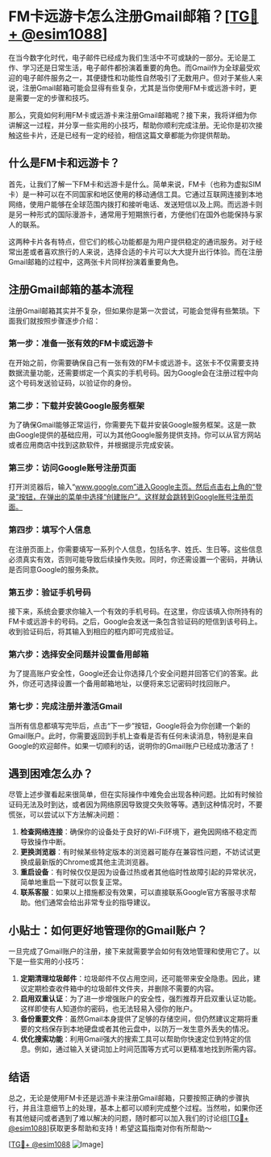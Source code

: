 # FM卡远游卡怎么注册Gmail邮箱？[[TG💪+ @esim1088](https://t.me/s/esim1088)]

在当今数字化时代，电子邮件已经成为我们生活中不可或缺的一部分。无论是工作、学习还是日常生活，电子邮件都扮演着重要的角色。而Gmail作为全球最受欢迎的电子邮件服务之一，其便捷性和功能性自然吸引了无数用户。但对于某些人来说，注册Gmail邮箱可能会显得有些复杂，尤其是当你使用FM卡或远游卡时，更是需要一定的步骤和技巧。

那么，究竟如何利用FM卡或远游卡来注册Gmail邮箱呢？接下来，我将详细为你讲解这一过程，并分享一些实用的小技巧，帮助你顺利完成注册。无论你是初次接触这些卡片，还是已经有一定的经验，相信这篇文章都能为你提供帮助。

## 什么是FM卡和远游卡？

首先，让我们了解一下FM卡和远游卡是什么。简单来说，FM卡（也称为虚拟SIM卡）是一种可以在不同国家和地区使用的移动通信工具。它通过互联网连接到本地网络，使用户能够在全球范围内拨打和接听电话、发送短信以及上网。而远游卡则是另一种形式的国际漫游卡，通常用于短期旅行者，方便他们在国外也能保持与家人的联系。

这两种卡片各有特点，但它们的核心功能都是为用户提供稳定的通讯服务。对于经常出差或者喜欢旅行的人来说，选择合适的卡片可以大大提升出行体验。而在注册Gmail邮箱的过程中，这两张卡片同样扮演着重要角色。

## 注册Gmail邮箱的基本流程

注册Gmail邮箱其实并不复杂，但如果你是第一次尝试，可能会觉得有些繁琐。下面我们就按照步骤逐步介绍：

### 第一步：准备一张有效的FM卡或远游卡

在开始之前，你需要确保自己有一张有效的FM卡或远游卡。这张卡不仅需要支持数据流量功能，还需要绑定一个真实的手机号码。因为Google会在注册过程中向这个号码发送验证码，以验证你的身份。

### 第二步：下载并安装Google服务框架

为了确保Gmail能够正常运行，你需要先下载并安装Google服务框架。这是一款由Google提供的基础应用，可以为其他Google服务提供支持。你可以从官方网站或者应用商店中找到这款软件，并根据提示完成安装。

### 第三步：访问Google账号注册页面

打开浏览器后，输入“www.google.com”进入Google主页。然后点击右上角的“登录”按钮，在弹出的菜单中选择“创建账户”。这样就会跳转到Google账号注册页面。

### 第四步：填写个人信息

在注册页面上，你需要填写一系列个人信息，包括名字、姓氏、生日等。这些信息必须真实有效，否则可能导致后续操作失败。同时，你还需设置一个密码，并确认是否同意Google的服务条款。

### 第五步：验证手机号码

接下来，系统会要求你输入一个有效的手机号码。在这里，你应该填入你所持有的FM卡或远游卡的号码。之后，Google会发送一条包含验证码的短信到该号码上。收到验证码后，将其输入到相应的框内即可完成验证。

### 第六步：选择安全问题并设置备用邮箱

为了提高账户安全性，Google还会让你选择几个安全问题并回答它们的答案。此外，你还可选择设置一个备用邮箱地址，以便将来忘记密码时找回账户。

### 第七步：完成注册并激活Gmail

当所有信息都填写完毕后，点击“下一步”按钮，Google将会为你创建一个新的Gmail账户。此时，你需要返回到手机上查看是否有任何未读消息，特别是来自Google的欢迎邮件。如果一切顺利的话，说明你的Gmail账户已经成功激活了！

## 遇到困难怎么办？

尽管上述步骤看起来很简单，但在实际操作中难免会出现各种问题。比如有时候验证码无法及时到达，或者因为网络原因导致提交失败等等。遇到这种情况时，不要慌张，可以尝试以下方法解决问题：

1. **检查网络连接**：确保你的设备处于良好的Wi-Fi环境下，避免因网络不稳定而导致操作中断。
2. **更换浏览器**：有时候某些特定版本的浏览器可能存在兼容性问题，不妨试试更换成最新版的Chrome或其他主流浏览器。
3. **重启设备**：有时候仅仅是因为设备过热或者其他临时性故障引起的异常状况，简单地重启一下就可以恢复正常。
4. **联系客服**：如果以上措施都没有效果，可以直接联系Google官方客服寻求帮助。他们通常会给出非常专业的指导建议。

## 小贴士：如何更好地管理你的Gmail账户？

一旦完成了Gmail账户的注册，接下来就需要学会如何有效地管理和使用它了。以下是一些实用的小技巧：

1. **定期清理垃圾邮件**：垃圾邮件不仅占用空间，还可能带来安全隐患。因此，建议定期检查收件箱中的垃圾邮件文件夹，并删除不需要的内容。
2. **启用双重认证**：为了进一步增强账户的安全性，强烈推荐开启双重认证功能。这样即使有人知道你的密码，也无法轻易入侵你的账户。
3. **备份重要文件**：虽然Gmail本身提供了足够的存储空间，但仍然建议定期将重要的文档保存到本地硬盘或者其他云盘中，以防万一发生意外丢失的情况。
4. **优化搜索功能**：利用Gmail强大的搜索工具可以帮助你快速定位到特定的信息。例如，通过输入关键词加上时间范围等方式可以更精准地找到所需内容。

## 结语

总之，无论是使用FM卡还是远游卡来注册Gmail邮箱，只要按照正确的步骤执行，并且注意细节上的处理，基本上都可以顺利完成整个过程。当然啦，如果你还有其他疑问或者遇到了难以解决的问题，随时都可以加入我们的讨论组[[TG💪+ @esim1088](https://t.me/s/esim1088)]获取更多帮助和支持！希望这篇指南对你有所帮助～

[[TG💪+ @esim1088](https://t.me/s/esim1088) ![Image](https://i.postimg.cc/4NQfJmqS/Snipaste-2025-05-13-00-14-12.png)]